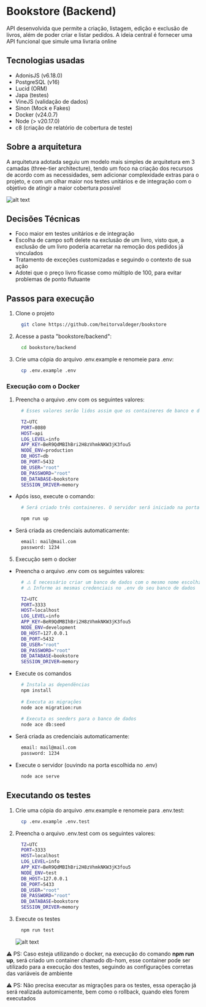 # Bookstore (Backend)

API desenvolvida que permite a criação, listagem, edição e exclusão de livros, além de poder criar e listar pedidos. A ideia central é fornecer uma API funcional que simule uma livraria online

## Tecnologias usadas
- AdonisJS (v6.18.0)
- PostgreSQL (v16)
- Lucid (ORM)
- Japa (testes)
- VineJS (validação de dados)
- Sinon (Mock e Fakes)
- Docker (v24.0.7)
- Node (> v20.17.0)
- c8 (criação de relatório de cobertura de teste)

## Sobre a arquitetura
A arquitetura adotada seguiu um modelo mais simples de arquitetura em 3 camadas (three-tier architecture), tendo um foco na criação dos recursos de acordo com as necessidades, sem adicionar complexidade extras para o projeto, e com um olhar maior nos testes unitários e de integração com o objetivo de atingir a maior cobertura possível

![alt text](architecture.png)

## Decisões Técnicas
- Foco maior em testes unitários e de integração
- Escolha de campo soft delete na exclusão de um livro, visto que, a exclusão de um livro poderia acarretar na remoção dos pedidos já vinculados
- Tratamento de exceções customizadas e seguindo o contexto de sua ação
- Adotei que o preço livro ficasse como múltiplo de 100, para evitar problemas de ponto flutuante
  
## Passos para execução

1. Clone o projeto
    ```bash
      git clone https://github.com/heitorvaldeger/bookstore
    ```

2. Acesse a pasta "bookstore/backend":
    ```bash
      cd bookstore/backend
    ```

3. Crie uma cópia do arquivo .env.example e renomeie para .env:
    ```bash
      cp .env.example .env
    ```

### Execução com o Docker
  1. Preencha o arquivo .env com os seguintes valores:
      ```bash
        # Esses valores serão lidos assim que os containeres de banco e da API forem criados

        TZ=UTC
        PORT=8080
        HOST=api
        LOG_LEVEL=info
        APP_KEY=BeR9QdMBIhBri2H8zVhmkNKW3jK3fou5
        NODE_ENV=production
        DB_HOST=db
        DB_PORT=5432
        DB_USER="root"
        DB_PASSWORD="root"
        DB_DATABASE=bookstore
        SESSION_DRIVER=memory
      ```

  - Após isso, execute o comando:
    ```bash
      # Será criado três containeres. O servidor será iniciado na porta escolhida no .env

      npm run up
    ```
  - Será criada as credenciais automaticamente:
    ```bash
      email: mail@mail.com
      password: 1234
    ```

5. Execução sem o docker
  - Preencha o arquivo .env com os seguintes valores:
    ```bash
      # ⚠️ É necessário criar um banco de dados com o mesmo nome escolhido no .env
      # ⚠️ Informe as mesmas credenciais no .env do seu banco de dados

      TZ=UTC
      PORT=3333
      HOST=localhost
      LOG_LEVEL=info
      APP_KEY=BeR9QdMBIhBri2H8zVhmkNKW3jK3fou5
      NODE_ENV=development
      DB_HOST=127.0.0.1
      DB_PORT=5432
      DB_USER="root"
      DB_PASSWORD="root"
      DB_DATABASE=bookstore
      SESSION_DRIVER=memory
    ```
  - Execute os comandos
    ```bash
      # Instala as dependências
      npm install
      
      # Executa as migrações
      node ace migration:run
      
      # Executa os seeders para o banco de dados
      node ace db:seed
    ```

   - Será criada as credenciais automaticamente:
      ```bash
        email: mail@mail.com
        password: 1234
      ```

  - Execute o servidor (ouvindo na porta escolhida no .env)
    ```bash
      node ace serve
    ```

## Executando os testes
1. Crie uma cópia do arquivo .env.example e renomeie para .env.test:
    ```bash
      cp .env.example .env.test
    ```

2. Preencha o arquivo .env.test com os seguintes valores:
    ```bash
      TZ=UTC
      PORT=3333
      HOST=localhost
      LOG_LEVEL=info
      APP_KEY=BeR9QdMBIhBri2H8zVhmkNKW3jK3fou5
      NODE_ENV=test
      DB_HOST=127.0.0.1
      DB_PORT=5433
      DB_USER="root"
      DB_PASSWORD="root"
      DB_DATABASE=bookstore
      SESSION_DRIVER=memory
    ```

3. Execute os testes
    ```bash
      npm run test
    ```

    ![alt text](coverage.png)

⚠️ PS: Caso esteja utilizando o docker, na execução do comando **npm run up**, será criado um container chamado db-hom, esse container pode ser utilizado para a execução dos testes, seguindo as configurações corretas das variáveis de ambiente

⚠️ PS: Não precisa executar as migrações para os testes, essa operação já será realizada automicamente, bem como o rollback, quando eles forem executados